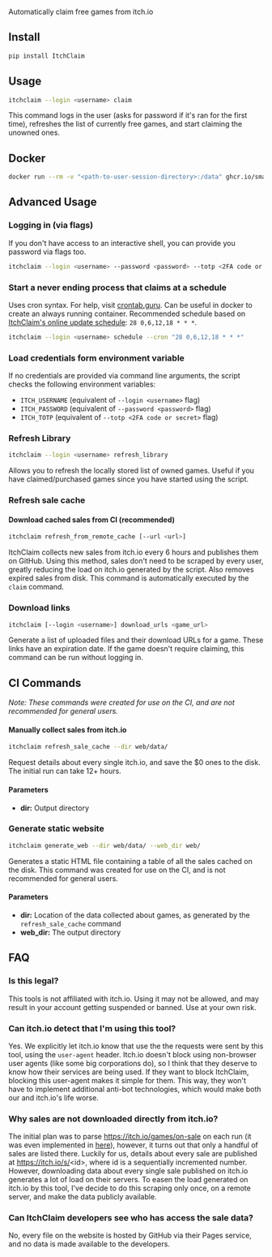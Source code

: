 Automatically claim free games from itch.io

## Install
```bash
pip install ItchClaim
```

## Usage

```bash
itchclaim --login <username> claim
```
This command logs in the user (asks for password if it's ran for the first time), refreshes the list of currently free games, and start claiming the unowned ones.

## Docker

```bash
docker run --rm -v "<path-to-user-session-directory>:/data" ghcr.io/smart123s/itchclaim --login <username> claim
```

## Advanced Usage

### Logging in (via flags)
If you don't have access to an interactive shell, you can provide you password via flags too.

```bash
itchclaim --login <username> --password <password> --totp <2FA code or secret>
```

### Start a never ending process that claims at a schedule
Uses cron syntax. For help, visit [crontab.guru](https://crontab.guru).
Can be useful in docker to create an always running container.
Recommended schedule based on [ItchClaim's online update schedule](https://github.com/Smart123s/ItchClaim/blob/6704228164afa65a6501d5a2375aa2bc0a12e117/.github/workflows/web.yml#L21): `28 0,6,12,18 * * *`.
```bash
itchclaim --login <username> schedule --cron "28 0,6,12,18 * * *"
```

### Load credentials form environment variable
If no credentials are provided via command line arguments, the script checks the following environment variables:
 - `ITCH_USERNAME` (equivalent of `--login <username>` flag)
 - `ITCH_PASSWORD` (equivalent of `--password <password>` flag)
 - `ITCH_TOTP` (equivalent of `--totp <2FA code or secret>` flag)

### Refresh Library
```bash
itchclaim --login <username> refresh_library
```
Allows you to refresh the locally stored list of owned games. Useful if you have claimed/purchased games since you have started using the script.

### Refresh sale cache

#### Download cached sales from CI (recommended)
```bash
itchclaim refresh_from_remote_cache [--url <url>]
```
ItchClaim collects new sales from itch.io every 6 hours and publishes them on GitHub. Using this method, sales don't need to be scraped by every user, greatly reducing the load on itch.io generated by the script. Also removes expired sales from disk. This command is automatically executed by the `claim` command.

### Download links
```bash
itchclaim [--login <username>] download_urls <game_url>
```
Generate a list of uploaded files and their download URLs for a game. These links have an expiration date. If the game doesn't require claiming, this command can be run without logging in.

## CI Commands

*Note: These commands were created for use on the CI, and are not recommended for general users.*

#### Manually collect sales from itch.io
```bash
itchclaim refresh_sale_cache --dir web/data/
```
Request details about every single itch.io, and save the $0 ones to the disk.
The initial run can take 12+ hours.

#### Parameters
- **dir:** Output directory

### Generate static website
```bash
itchclaim generate_web --dir web/data/ --web_dir web/
```
Generates a static HTML file containing a table of all the sales cached on the disk.
This command was created for use on the CI, and is not recommended for general users.

#### Parameters
- **dir:** Location of the data collected about games, as generated by the `refresh_sale_cache` command
- **web_dir:** The output directory

## FAQ

### Is this legal?
This tools is not affiliated with itch.io. Using it may not be allowed, and may result in your account getting suspended or banned. Use at your own risk.

### Can itch.io detect that I'm using this tool?
Yes. We explicitly let itch.io know that use the the requests were sent by this tool, using the `user-agent` header. Itch.io doesn't block using non-browser user agents (like some big corporations do), so I think that they deserve to know how their services are being used. If they want to block ItchClaim, blocking this user-agent makes it simple for them. This way, they won't have to implement additional anti-bot technologies, which would make both our and itch.io's life worse.

### Why sales are not downloaded directly from itch.io?
The initial plan was to parse https://itch.io/games/on-sale on each run (it was even implemented in [here](https://github.com/Smart123s/ItchClaim/blob/00ddfa3dfe57c747f09486fd7791f0e1d57347f3/ItchClaim/DiskManager.py#L31-L49)), however, it turns out that only a handful of sales are listed there.
Luckily for us, details about every sale are published at https://itch.io/s/<id\>, where id is a sequentially incremented number. However, downloading data about every single sale published on itch.io generates a lot of load on their servers. To easen the load generated on itch.io by this tool, I've decide to do this scraping only once, on a remote server, and make the data publicly available.

### Can ItchClaim developers see who has access the sale data?
No, every file on the website is hosted by GitHub via their Pages service, and no data is made available to the developers.
